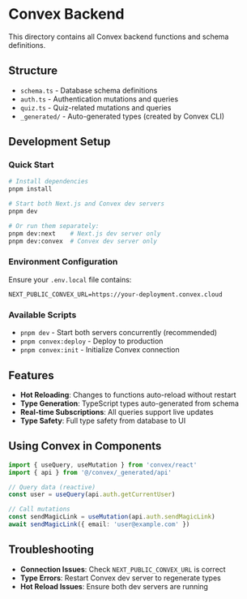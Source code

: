 # Convex Backend

This directory contains all Convex backend functions and schema definitions.

## Structure

- `schema.ts` - Database schema definitions
- `auth.ts` - Authentication mutations and queries
- `quiz.ts` - Quiz-related mutations and queries
- `_generated/` - Auto-generated types (created by Convex CLI)

## Development Setup

### Quick Start

```bash
# Install dependencies
pnpm install

# Start both Next.js and Convex dev servers
pnpm dev

# Or run them separately:
pnpm dev:next    # Next.js dev server only
pnpm dev:convex  # Convex dev server only
```

### Environment Configuration

Ensure your `.env.local` file contains:
```
NEXT_PUBLIC_CONVEX_URL=https://your-deployment.convex.cloud
```

### Available Scripts

- `pnpm dev` - Start both servers concurrently (recommended)
- `pnpm convex:deploy` - Deploy to production
- `pnpm convex:init` - Initialize Convex connection

## Features

- **Hot Reloading**: Changes to functions auto-reload without restart
- **Type Generation**: TypeScript types auto-generated from schema
- **Real-time Subscriptions**: All queries support live updates
- **Type Safety**: Full type safety from database to UI

## Using Convex in Components

```typescript
import { useQuery, useMutation } from 'convex/react'
import { api } from '@/convex/_generated/api'

// Query data (reactive)
const user = useQuery(api.auth.getCurrentUser)

// Call mutations
const sendMagicLink = useMutation(api.auth.sendMagicLink)
await sendMagicLink({ email: 'user@example.com' })
```

## Troubleshooting

- **Connection Issues**: Check `NEXT_PUBLIC_CONVEX_URL` is correct
- **Type Errors**: Restart Convex dev server to regenerate types
- **Hot Reload Issues**: Ensure both dev servers are running